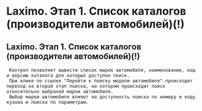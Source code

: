 ﻿---
description: 2.4.7
---
# Laximo. Этап 1. Список каталогов (производители автомобилей)(!)
## Laximo. Этап 1. Список каталогов (производители автомобилей)(!)
     Контрол позволяет вывести список марок автомобиля, наименование, код и версию каталога для которых доступен поиск.
     При клике по ссылке "Перейти к поиску модели автомобиля" происходит переход на второй этап поиска, на котором происходит поиск относительно выбраной марки автомобиля.
     Выбор марки автомобиля влияет на доступность поиска по номеру и коду кузова и поиска по параметрам.

